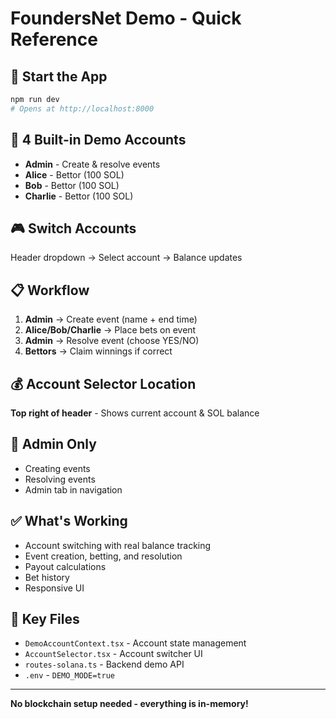 # FoundersNet Demo - Quick Reference

## 🚀 Start the App
```bash
npm run dev
# Opens at http://localhost:8000
```

## 👥 4 Built-in Demo Accounts
- **Admin** - Create & resolve events
- **Alice** - Bettor (100 SOL)
- **Bob** - Bettor (100 SOL)  
- **Charlie** - Bettor (100 SOL)

## 🎮 Switch Accounts
Header dropdown → Select account → Balance updates

## 📋 Workflow
1. **Admin** → Create event (name + end time)
2. **Alice/Bob/Charlie** → Place bets on event
3. **Admin** → Resolve event (choose YES/NO)
4. **Bettors** → Claim winnings if correct

## 💰 Account Selector Location
**Top right of header** - Shows current account & SOL balance

## 📱 Admin Only
- Creating events
- Resolving events
- Admin tab in navigation

## ✅ What's Working
- Account switching with real balance tracking
- Event creation, betting, and resolution
- Payout calculations
- Bet history
- Responsive UI

## 🔑 Key Files
- `DemoAccountContext.tsx` - Account state management
- `AccountSelector.tsx` - Account switcher UI
- `routes-solana.ts` - Backend demo API
- `.env` - `DEMO_MODE=true`

---
**No blockchain setup needed - everything is in-memory!**
